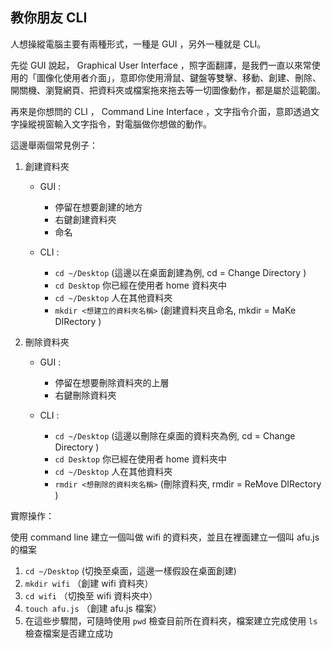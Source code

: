 ## 教你朋友 CLI

人想操縱電腦主要有兩種形式，一種是 GUI ，另外一種就是 CLI。

先從 GUI 說起， Graphical User Interface ，照字面翻譯，是我們一直以來常使用的「圖像化使用者介面」，意即你使用滑鼠、鍵盤等雙擊、移動、創建、刪除、開關機、瀏覽網頁、把資料夾或檔案拖來拖去等一切圖像動作，都是屬於這範圍。

再來是你想問的 CLI ， Command Line Interface ，文字指令介面，意即透過文字操縱視窗輸入文字指令，對電腦做你想做的動作。

這邊舉兩個常見例子：

1. 創建資料夾

   - GUI :

     - 停留在想要創建的地方
     - 右鍵創建資料夾
     - 命名

   - CLI :

     - `cd ~/Desktop` (這邊以在桌面創建為例, cd = Change Directory )

     * `cd Desktop` 你已經在使用者 home 資料夾中
     * `cd ~/Desktop` 人在其他資料夾

     - `mkdir <想建立的資料夾名稱>` (創建資料夾且命名, mkdir = MaKe DIRectory )

2. 刪除資料夾

   - GUI :

     - 停留在想要刪除資料夾的上層
     - 右鍵刪除資料夾

   - CLI :

     - `cd ~/Desktop` (這邊以刪除在桌面的資料夾為例, cd = Change Directory )

     * `cd Desktop` 你已經在使用者 home 資料夾中
     * `cd ~/Desktop` 人在其他資料夾

     - `rmdir <想刪除的資料夾名稱>` (刪除資料夾, rmdir = ReMove DIRectory )

實際操作：

使用 command line 建立一個叫做 wifi 的資料夾，並且在裡面建立一個叫 afu.js 的檔案

1. `cd ~/Desktop` (切換至桌面，這邊一樣假設在桌面創建)
2. `mkdir wifi` （創建 wifi 資料夾）
3. `cd wifi` （切換至 wifi 資料夾中）
4. `touch afu.js` （創建 afu.js 檔案）
5. 在這些步驟間，可隨時使用 `pwd` 檢查目前所在資料夾，檔案建立完成使用 `ls` 檢查檔案是否建立成功
